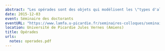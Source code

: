```yaml
---
abstract: "Les opérades sont des objets qui modélisent les \"types d'algèbres\". Elles trouvent des applications  en topologie algébrique, en algèbre homologique, en théorie des catégories, en physique mathématique... Dans cet exposé, j'expliquerai ce qu'est une opérade au travers d'exemples et je donnerai quelques applications en topologie algébrique."
date: 2015-12-03
event: Séminaire des doctorants
eventURL: "https://www.lamfa.u-picardie.fr/seminaires-colloques/seminaire-doctorant/article/seminaire-doctorant"
location: Université de Picardie Jules Vernes (Amiens)
title: Opérades
urls:
  notes: operades.pdf
---
```

